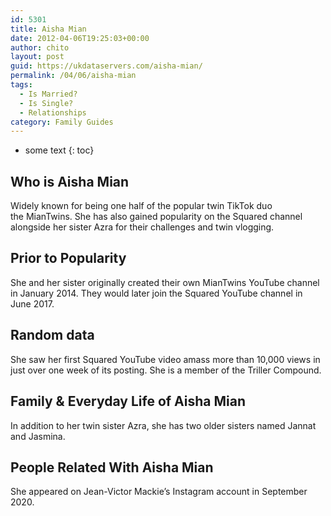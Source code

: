 ```yaml
---
id: 5301
title: Aisha Mian
date: 2012-04-06T19:25:03+00:00
author: chito
layout: post
guid: https://ukdataservers.com/aisha-mian/
permalink: /04/06/aisha-mian
tags:
  - Is Married?
  - Is Single?
  - Relationships
category: Family Guides
---
```


* some text
{: toc}
          
          
## Who is  Aisha Mian
                  
                  
                  
Widely known for being one half of the popular twin TikTok duo the MianTwins. She has also gained popularity on the Squared channel alongside her sister Azra for their challenges and twin vlogging. 
                  
                
                
                
## Prior to Popularity 
                  
                  
                  
She and her sister originally created their own MianTwins YouTube channel in January 2014. They would later join the Squared YouTube channel in June 2017. 
                  
                
                
                
## Random data 
                  
                  
                  
She saw her first Squared YouTube video amass more than 10,000 views in just over one week of its posting. She is a member of the Triller Compound.
                  
                
                
                
## Family & Everyday Life of Aisha Mian
                  
                  
                  
In addition to her twin sister Azra, she has two older sisters named Jannat and Jasmina. 
                  
                
                
                
## People Related With  Aisha Mian
                  
                  
                  
She appeared on Jean-Victor Mackie&#8217;s Instagram account in September 2020.
                  
                
              
            
          
          
          
    
    
  

